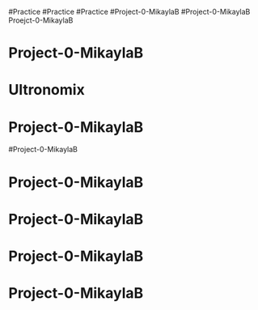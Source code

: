 #Practice
#Practice
#Practice
#Project-0-MikaylaB
#Project-0-MikaylaB
Proejct-0-MikaylaB
# Project-0-MikaylaB
# Ultronomix
# Project-0-MikaylaB
#Project-0-MikaylaB
# Project-0-MikaylaB
# Project-0-MikaylaB
# Project-0-MikaylaB
# Project-0-MikaylaB
